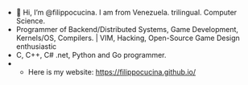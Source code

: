 - 👋 Hi, I’m @filippocucina. I am from Venezuela. trilingual. Computer Science.
- Programmer of Backend/Distributed Systems, Game Development, Kernels/OS, Compilers. | VIM, Hacking, Open-Source Game Design enthusiastic
- C, C++, C# .net, Python and Go programmer.
- - Here is my website: https://filippocucina.github.io/
